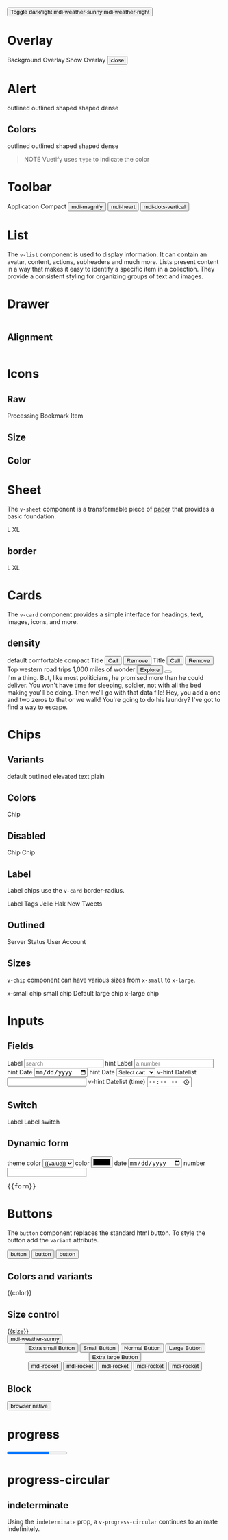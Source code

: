<style>
  v-sheet {
    min-height: 100px;
    min-width: 100px
  }
</style>

<div v-scope="{ dark: true }" :class="dark ? 'v-theme--dark' : 'v-theme--light'">

# &nbsp;

<!-- docsify fix see https://github.com/docsifyjs/docsify/issues/1094 -->

<v-toolbar position=fixed color=deep-purple style="top:0">
  <button variant=text @click="dark = !dark">
    Toggle dark/light
    <v-icon v-if="!dark">mdi-weather-sunny</v-icon>
    <v-icon v-if="dark">mdi-weather-night</v-icon>
  </button>
</v-toolbar>

# Overlay

<v-preview height=25vh v-scope="{overlay:false}">
  Background
  <v-overlay contained flex=center>Overlay</v-overlay>
</v-preview>
<v-preview height=25vh v-scope="{overlay:false}">
  <v-btn
    color="error"
    @click="overlay = !overlay"
    >
      Show Overlay
  </v-btn>
  <v-overlay contained v-if="overlay">
    <v-flex flex=center>
      <button
        color="error"
        @click="overlay = false"
        >
          close
      </button>
    </v-flex>
  </v-overlay>
</v-preview>

# Alert

<v-preview>
  <v-alert outlined>outlined</v-alert>
  <v-alert outlined shaped>outlined shaped</v-alert>
  <v-alert shaped>shaped</v-alert>
  <v-alert dense>dense</v-alert>
</v-preview>

## Colors

<v-preview>
  <v-alert color=success outlined>outlined</v-alert>
  <v-alert color=info outlined shaped>outlined shaped</v-alert>
  <v-alert color=warning shaped>shaped</v-alert>
  <v-alert color=error dense>dense</v-alert>
</v-preview>

> NOTE Vuetify uses `type` to indicate the color

# Toolbar

<v-preview v-scope="{}">
  <v-toolbar>
    <v-app-bar-nav-icon @click="alert('clicked')"></v-app-bar-nav-icon>
    <v-toolbar-title>Application</v-toolbar-title>
  </v-toolbar>
</v-preview>
<v-preview v-scope="{}">
  <v-toolbar density="compact" color=deep-purple>
    <v-app-bar-nav-icon @click="alert('clicked')"></v-app-bar-nav-icon>
    <v-toolbar-title>Compact</v-toolbar-title>
    <v-spacer></v-spacer>
    <button icon>
      <v-icon>mdi-magnify</v-icon>
    </button>
    <button icon>
      <v-icon>mdi-heart</v-icon>
    </button>
    <button icon>
      <v-icon>mdi-dots-vertical</v-icon>
    </button>
  </v-toolbar>
</v-preview>

# List

The `v-list` component is used to display information. It can contain an avatar, content, actions, subheaders and much more. Lists present content in a way that makes it easy to identify a specific item in a collection. They provide a consistent styling for organizing groups of text and images.
<v-preview v-scope="{}">
<v-list nav>
<v-list-item prepend-icon="mdi-email" title="Inbox" value="inbox"></v-list-item>
<v-list-item prepend-icon="mdi-account-supervisor-circle" title="Supervisors"
      value="supervisors"></v-list-item>
<v-list-item prepend-icon="mdi-clock-start" title="Clock-in" value="clockin"></v-list-item>
</v-list>
</v-preview>

<v-preview v-scope="{items: [
        {
          title: 'Item #1',
          value: 1,
        },
        {
          title: 'Item #2',
          value: 2,
        },
        {
          title: 'Item #3',
          value: 3,
        },
      ]}">
<v-list nav>
<v-list-item v-for="item in items" v-bind="item"></v-list-item>
</v-list>
</v-preview>

# Drawer

<v-preview v-scope="{}">
  <v-navigation-drawer image="https://cdn.vuetifyjs.com/images/backgrounds/bg-2.jpg" permanent theme="dark">
    <div class="v-navigation-drawer__img"><img src="https://cdn.vuetifyjs.com/images/backgrounds/bg-2.jpg"
        alt=""></div>
    <v-list nav>
      <v-list-item prepend-icon="mdi-email" title="Inbox" value="inbox"></v-list-item>
      <v-list-item prepend-icon="mdi-account-supervisor-circle" title="Supervisors"
        value="supervisors"></v-list-item>
      <v-list-item prepend-icon="mdi-clock-start" title="Clock-in" value="clockin"></v-list-item>
    </v-list>
  </v-navigation-drawer>
  <v-main style="height: 250px"></v-main>
</v-preview>

## Alignment

<v-preview v-scope="{}">
  <v-navigation-drawer location="right" permanent theme="dark">
    <div class="v-navigation-drawer__img"><img src="https://cdn.vuetifyjs.com/images/backgrounds/bg-2.jpg"
        alt=""></div>
    <v-list nav>
      <v-list-item prepend-icon="mdi-email" title="Inbox" value="inbox"></v-list-item>
      <v-list-item prepend-icon="mdi-account-supervisor-circle" title="Supervisors"
        value="supervisors"></v-list-item>
      <v-list-item prepend-icon="mdi-clock-start" title="Clock-in" value="clockin"></v-list-item>
    </v-list>
  </v-navigation-drawer>
  <v-main style="height: 250px"></v-main>
</v-preview>

# Icons

<v-preview>
  <v-sheet mx="2">
    <h2>Raw</h2>
    <span class="mdi mdi-home"></span>
    <span class="mdi mdi-loading mdi-spin">Processing</span>
    <span class="mdi mdi-bookmark" aria-hidden> Bookmark Item
      <!--
    Before:
    <v-icon icon=mdi-vuetify size="large"></v-icon>
    Renders:
    <i class="mdi-vuetify mdi v-icon notranslate v-theme--dark v-icon--size-large" aria-hidden="true"></i> -->
  </v-sheet>
  <v-sheet mx="2">
    <h2>Size</h2>
    <v-icon icon=mdi-vuetify size=x-small></v-icon>
    <v-icon icon=mdi-vuetify size=small></v-icon>
    <v-icon icon=mdi-vuetify size=default></v-icon>
    <v-icon icon=mdi-vuetify size=large></v-icon>
    <v-icon icon=mdi-vuetify size=x-large></v-icon>
  </v-sheet>
  <v-sheet mx="2">
    <h2>Color</h2>
    <v-icon icon=mdi-vuetify color=green></v-icon>
    <v-icon icon=mdi-vuetify color=red></v-icon>
    <v-icon icon=mdi-vuetify color=blue></v-icon>
  </v-sheet>
</v-preview>

# Sheet

The <code>v-sheet</code> component is a transformable piece of <span style="text-decoration:underline">paper</span> that provides a basic foundation.

<v-preview>
  <div flex>
    <v-sheet color=deep-purple></v-sheet>
    <v-sheet rounded></v-sheet>
    <v-sheet rounded="l">L</v-sheet>
    <v-sheet rounded="xl">XL</v-sheet>
  </div>
</v-preview>

## border

<v-preview>
<div flex>
<v-sheet border color=deep-purple></v-sheet>
<v-sheet border rounded></v-sheet>
<v-sheet border rounded="l">L</v-sheet>
<v-sheet border rounded="xl">XL</v-sheet>
</div>
</v-preview>

# Cards

The <code>v-card</code> component provides a simple interface
for headings, text, images, icons, and more.

<v-preview flex="row">
  <!-- 'flat' | 'elevated' | 'tonal' | 'outlined' | 'text' | 'plain' -->
  <v-card>
    <v-card-text>
      <my-lorem></my-lorem>
    </v-card-text>
  </v-card>
  <v-card variant=outlined>
    <v-card-text>
      <my-lorem></my-lorem>
    </v-card-text>
  </v-card>
  <v-card variant=tonal>
    <v-card-text>
      <my-lorem></my-lorem>
    </v-card-text>
  </v-card>
  <v-card variant=text>
    <v-card-text>
      <my-lorem></my-lorem>
    </v-card-text>
  </v-card>
</v-preview>

## density

<v-preview flex="row">
  <v-card>
    <v-card-title>default</v-card-title>
    <v-card-text>
      <my-lorem></my-lorem>
    </v-card-text>
  </v-card>
  <v-card density="comfortable">
    <v-card-title>comfortable</v-card-title>
    <v-card-text>
      <my-lorem></my-lorem>
    </v-card-text>
  </v-card>
  <v-card density="compact">
    <v-card-title>compact</v-card-title>
    <v-card-text>
      <my-lorem></my-lorem>
    </v-card-text>
  </v-card>
</v-preview>

<v-preview flex="row">
  <v-card variant="tonal" class="my-2">
    <v-card-title>Title</v-card-title>
    <v-card-text>
      <my-lorem></my-lorem>
    </v-card-text>
    <v-card-actions>
      <button variant>Call</button>
      <v-spacer></v-spacer>
      <button variant=text color=error>Remove</button>
    </v-card-actions>
  </v-card>
  <v-card variant="tonal" class="my-2">
    <v-card-title>Title</v-card-title>
    <v-card-text>
      <my-lorem></my-lorem>
    </v-card-text>
    <v-card-actions>
      <button variant>Call</button>
      <v-spacer></v-spacer>
      <button variant=text color=error>Remove</button>
    </v-card-actions>
  </v-card>
</v-preview>

<v-preview v-scope="{ show: 0 }">
  <v-card mx=auto style="width:344px">
    <v-img src="https://cdn.vuetifyjs.com/images/cards/sunshine.jpg" height="200px" cover></v-img>
    <v-card-title>
      Top western road trips
    </v-card-title>
    <v-card-subtitle>
      1,000 miles of wonder
    </v-card-subtitle>
    <v-card-actions>
      <button color=orange-lighten-2 variant=text>
        Explore
      </button>
      <v-spacer></v-spacer>
      <button variant=text @click="show = !show">
        <v-icon :icon="show ? 'mdi-chevron-up' : 'mdi-chevron-down'"></v-icon>
      </button>
    </v-card-actions>
    <v-expand-transition>
      <div v-show="show">
        <v-divider></v-divider>
        <v-card-text>
          I'm a thing. But, like most politicians, he promised more than he could deliver. You won't have time
          for sleeping, soldier, not with all the bed making you'll be doing. Then we'll go with that data
          file!
          Hey, you add a one and two zeros to that or we walk! You're going to do his laundry? I've got to
          find
          a way to escape.
        </v-card-text>
      </div>
    </v-expand-transition>
  </v-card>
</v-preview>

# Chips

## Variants

<v-preview>
  <v-chip close variant=tonal>
    default
  </v-chip>
  <v-chip variant=outlined>
    outlined
  </v-chip>
  <v-chip variant=elevated>
    elevated
  </v-chip>
  <v-chip variant=text>
    text
  </v-chip>
  <v-chip variant=plain>
    plain
  </v-chip>
</v-preview>

## Colors

<v-preview>
  <v-chip close color=orange>
    Chip
  </v-chip>
</v-preview>

## Disabled

<v-chip disabled color=orange>
  Chip
</v-chip>
<v-chip disabled variant="outlined" color=orange>
  Chip
</v-chip>

## Label

<p>Label chips use the <code>v-card</code> border-radius.</p>
<v-preview>
  <v-chip ma=2 label>
    Label
  </v-chip>
  <v-chip ma=2 color=pink label text-color=white>
    <v-icon start icon="mdi-label"></v-icon>
    Tags
  </v-chip>
  <v-chip ma=2 color=primary label>
    <v-icon start icon="mdi-account-circle-outline"></v-icon>
    Jelle Hak
  </v-chip>
  <v-chip ma=2 closable color=cyan label>
    <v-icon start icon="mdi-twitter"></v-icon>
    New Tweets
  </v-chip>
</v-preview>

## Outlined

<v-preview>
  <div class="text-center">
    <v-chip ma=2 color=success variant="outlined">
      <v-icon start icon="mdi-server-plus"></v-icon>
      Server Status
    </v-chip>
    <v-chip ma=2 color=primary variant="outlined">
      User Account
      <v-icon end icon="mdi-account-outline"></v-icon>
    </v-chip>
  </div>
</v-preview>

## Sizes

<code>v-chip</code> component can have various sizes from <code>x-small</code> to <code>x-large</code>.

<v-preview>
  <div class="text-center">
    <v-chip ma=2 size=x-small>
      x-small chip
    </v-chip>
    <v-chip ma=2 size=small>
      small chip
    </v-chip>
    <v-chip ma=2>
      Default
    </v-chip>
    <v-chip ma=2 size=large>
      large chip
    </v-chip>
    <v-chip ma=2 size=x-large>
      x-large chip
    </v-chip>
  </div>
</v-preview>

# Inputs

## Fields

<v-preview>
  <v-field>
    <label>Label</label>
    <input type=search placeholder="search" />
    <v-field-hint>hint</v-field-hint>
  </v-field>
  <v-field>
    <label>Label</label>
    <input type=number placeholder="a number" />
    <v-field-hint>hint</v-field-hint>
  </v-field>
  <v-field>
    <label>Date</label>
    <input type=date />
    <v-field-hint>hint</v-field-hint>
  </v-field>
  <v-field>
    <label>Date</label>
    <select>
      <option value="0">Select car:</option>
      <option value="1">Audi</option>
      <option value="2">BMW</option>
      <option value="3">Citroen</option>
      <option value="4">Ford</option>
      <option value="5">Honda</option>
      <option value="6">Jaguar</option>
      <option value="7">Land Rover</option>
      <option value="8">Mercedes</option>
      <option value="9">Mini</option>
      <option value="10">Nissan</option>
      <option value="11">Toyota</option>
      <option value="12">Volvo</option>
    </select>
    <v-field-hint>v-hint</v-field-hint>
  </v-field>
  <v-field>
    <label>Datelist</label>
    <input list="ice-cream-flavors" type=search>
    <datalist id="ice-cream-flavors">
      <option value="Chocolate">
      <option value="Coconut">
      <option value="Mint">
      <option value="Strawberry">
      <option value="Vanilla">
    </datalist>
    <v-field-hint>v-hint</v-field-hint>
  </v-field>

  <v-field>
    <label>Datelist (time)</label>
    <input type="time" list="popularHours" />
    <datalist id="popularHours">
      <option value="12:00"></option>
      <option value="13:00"></option>
      <option value="14:00"></option>
    </datalist>
  </v-field>

</v-preview>

## Switch

<v-preview v-scope="{}">
  <label>
    Label
    <v-switch></v-switch>
  </label>
  <label>
    <v-switch></v-switch>
    Label
  </label>
  <label>
    <v-switch></v-switch>
  </label>
  <label>
    <v-switch variant=round></v-switch>
  </label>
  <label>
    <v-switch variant=round color=red></v-switch>
  </label>
  <v-field>
    <label>switch
      <v-switch variant=round color=red></v-switch>
    </label>
  </v-field>
</v-preview>

## Dynamic form

<v-preview v-scope="{form:{}}">
  <v-field>
    <label>theme color</label>
    <select v-model="form.theme">
      <option v-for="value in ['primary', 'secondary', 'accent', 'success', 'info', 'warning', 'error']" :value=value>{{value}}</option>
    </select>
  </v-field>
  <v-field>
    <label>color</label>
    <input type=color v-model=form.color>
  </v-field>
  <v-field>
    <label>date</label>
    <input type=date v-model=form.date>
  </v-field>
      <v-field>
    <label>number</label>
    <input type= number v-model=form.number>
  </v-field>
  <pre>{{form}}</pre>
</v-preview>

# Buttons

The <code>button</code> component replaces the standard html button. To style the button add the <code>variant</code> attribute.

<v-preview>
  <button variant>button</button>
  <button variant="">button</button>
  <button variant=tonal>button</button>
</v-preview>

## Colors and variants

<v-preview>
  <div flex justify=space-evenly
    v-for="color in ['',...TYPES.semantic.colors, 'pink','orange','deep-purple', 'red']">
    <div width="10%">{{color}}</div>
    <template v-for="variant in TYPES.button.variants">
      <button :color=color :variant=variant>{{variant}}</button>
    </template>
  </div>
</v-preview>

## Size control

<v-preview>
  <div flex justify=space-evenly v-for="size in TYPES.sizes">
    <div width="10%">{{size}}</div>
    <template v-for="variant in TYPES.button.variants">
      <button :size="size" :variant=variant>{{variant}}</button>
    </template>
    <button :size="size" color=primary icon>
      <v-icon>mdi-weather-sunny</v-icon>
    </button>
  </div>
</v-preview>

<v-preview>
  <!-- <div class="d-flex justify-space-around align-center flex-column flex-md-row fill-height"> -->
  <div flex=column align=center justify=space-around>
    <button variant
      size="x-small"
      color="secondary"
    >
      Extra small Button
    </button>
    <button variant
      size="small"
      color="primary"
    >
      Small Button
    </button>
    <button variant
      color="warning"
    >
      Normal Button
    </button>
    <button variant
      color="error"
      size="large"
    >
      Large Button
    </button>
    <button variant
      size="x-large"
      color="success"
    >
      Extra large Button
    </button>
  </div>
  <div flex=column align=center justify=space-around>
    <button variant=icon
      color="secondary"
      size="x-small"
    ><v-icon>mdi-rocket</v-icon></button>
    <button variant=icon
      color="primary"
      size="small"
    ><v-icon>mdi-rocket</v-icon></button>
    <button variant=icon
      color="warning"
    ><v-icon>mdi-rocket</v-icon></button>
    <button variant=icon
      color="error"
      size="large"
    ><v-icon>mdi-rocket</v-icon></button>
    <button variant=icon
      color="success"
      size="x-large"
    ><v-icon>mdi-rocket</v-icon></button>
  </div>
</v-preview>

## Block

<v-preview>
  <button block>browser native</button>
  <template v-for="variant in TYPES.button.variants">
    <button block :variant=variant>{{variant}}</button>
  </template>
</v-preview>

</div>

# progress

<v-preview>
  <progress max="100" value="70"> 70% </progress>
</v-preview>

# progress-circular

## indeterminate

Using the <code>indeterminate</code> prop, a <code>v-progress-circular</code> continues to animate indefinitely.

<v-preview>
<div flex>
  <v-progress-circular indeterminate></v-progress-circular>
  <v-progress-circular size="s" indeterminate></v-progress-circular>
  <v-progress-circular color="primary" indeterminate></v-progress-circular>
  <v-progress-circular color="warning" size="s" indeterminate></v-progress-circular>
  </div>
</v-preview>